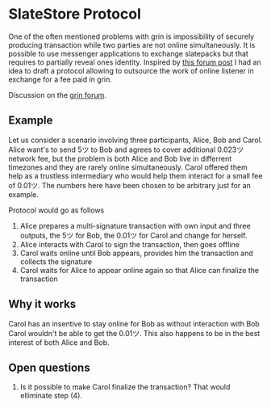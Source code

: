 # SlateStore Protocol

One of the often mentioned problems with grin is impossibility of securely producing transaction while two parties are not online simultaneously. It is possible to use messenger applications to exchange slatepacks but that requires to partially reveal ones identity. Inspired by [this forum post](https://forum.grin.mw/t/the-non-existing-problem-with-interactive-transactions-ux-rant/8515/15?u=renzokuken) I had an idea to draft a protocol allowing to outsource the work of online listener in exchange for a fee paid in grin.

Discussion on the [grin forum](https://forum.grin.mw/t/slatestore-protocol/9087).

## Example

Let us consider a scenario involving three participants, Alice, Bob and Carol. Alice want's to send 5ツ to Bob and agrees to cover additional 0.023ツ network fee, but the problem is both Alice and Bob live in differrent timezones and they are rarely online simultaneously. Carol offered them help as a trustless intermediary who would help them interact for a small fee of 0.01ツ. The numbers here have been chosen to be arbitrary just for an example.

Protocol would go as follows

1. Alice prepares a multi-signature transaction with own input and three outputs, the 5ツ for Bob, the 0.01ツ for Carol and change for herself.
2. Alice interacts with Carol to sign the transaction, then goes offline
3. Carol waits online until Bob appears, provides him the transaction and collects the signature
4. Carol waits for Alice to appear online again so that Alice can finalize the transaction

## Why it works

Carol has an insentive to stay online for Bob as without interaction with Bob Carol wouldn't be able to get the 0.01ツ. This also happens to be in the best interest of both Alice and Bob.

## Open questions

1. Is it possible to make Carol finalize the transaction? That would elliminate step (4).
